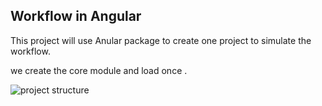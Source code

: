 ## Workflow in Angular

This project will use Anular package to create one project to simulate the workflow.

we create the core module and load once .

![project structure](/src/assets/intro/proj-structure)
